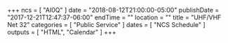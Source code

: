 +++
ncs = [ "AI0Q" ]
date = "2018-08-12T21:00:00-05:00"
publishDate = "2017-12-21T12:47:37-06:00"
endTime = ""
location = ""
title = "UHF/VHF Net 32"
categories = [ "Public Service" ]
dates = [ "NCS Schedule" ]
outputs = [ "HTML", "Calendar" ]
+++
